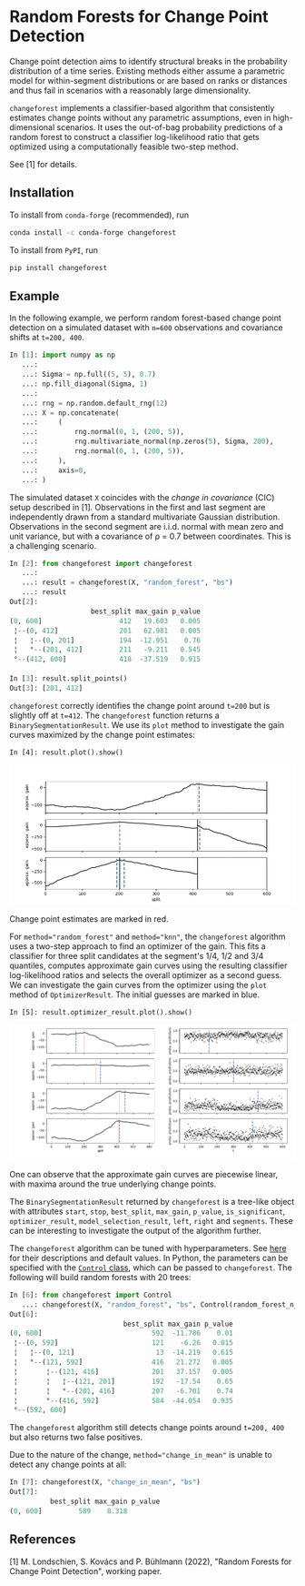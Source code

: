 # Random Forests for Change Point Detection

Change point detection aims to identify structural breaks in the probability
distribution of a time series. Existing methods either assume a parametric model for
within-segment distributions or are based on ranks or distances and thus fail in
scenarios with a reasonably large dimensionality.

`changeforest` implements a classifier-based algorithm that consistently estimates
change points without any parametric assumptions, even in high-dimensional scenarios.
It uses the out-of-bag probability predictions of a random forest to construct a
classifier log-likelihood ratio that gets optimized using a computationally feasible two-step
method.

See [1] for details.

## Installation

To install from `conda-forge` (recommended), run
```bash
conda install -c conda-forge changeforest
```

To install from `PyPI`, run
```bash
pip install changeforest
```

## Example

In the following example, we perform random forest-based change point detection on
a simulated dataset with `n=600` observations and covariance shifts at `t=200, 400`.

```python
In [1]: import numpy as np
   ...: 
   ...: Sigma = np.full((5, 5), 0.7)
   ...: np.fill_diagonal(Sigma, 1)
   ...: 
   ...: rng = np.random.default_rng(12)
   ...: X = np.concatenate(
   ...:     (
   ...:         rng.normal(0, 1, (200, 5)),
   ...:         rng.multivariate_normal(np.zeros(5), Sigma, 200),
   ...:         rng.normal(0, 1, (200, 5)),
   ...:     ),
   ...:     axis=0,
   ...: )
```

The simulated dataset `X` coincides with the _change in covariance_ (CIC) setup
described in [1]. Observations in the first and last segment are independently drawn
from a standard multivariate Gaussian distribution. Observations in the second segment
are i.i.d. normal with mean zero and unit variance, but with a covariance of ρ = 0.7
between coordinates. This is a challenging scenario.

```python
In [2]: from changeforest import changeforest
   ...: 
   ...: result = changeforest(X, "random_forest", "bs")
   ...: result
Out[2]: 
                    best_split max_gain p_value
(0, 600]                   412   19.603   0.005
 ¦--(0, 412]               201   62.981   0.005
 ¦   ¦--(0, 201]           194  -12.951    0.76
 ¦   °--(201, 412]         211   -9.211   0.545
 °--(412, 600]             418  -37.519   0.915

In [3]: result.split_points()
Out[3]: [201, 412]
```

`changeforest` correctly identifies the change point around `t=200` but is slightly
off at `t=412`. The `changeforest` function returns a `BinarySegmentationResult`.
We use its `plot` method to investigate the gain curves maximized by the change point estimates:

```
In [4]: result.plot().show()
```
<p align="center">
  <img src="../docs/py_cic_rf_binary_segmentation_result_plot.png" />
</p>
Change point estimates are marked in red.

For `method="random_forest"` and `method="knn"`, the `changeforest` algorithm uses a two-step approach to
find an optimizer of the gain. This fits a classifier for three split candidates
at the segment's 1/4, 1/2 and 3/4 quantiles, computes approximate gain curves using
the resulting classifier log-likelihood ratios and selects the overall optimizer as a second guess.
We can investigate the gain curves from the optimizer using the `plot` method of `OptimizerResult`.
The initial guesses are marked in blue.

```
In [5]: result.optimizer_result.plot().show()
```
<p align="center">
  <img src="../docs/py_cic_rf_optimizer_result_plot.png" />
</p>
 
One can observe that the approximate gain curves are piecewise linear, with maxima
around the true underlying change points.

The `BinarySegmentationResult` returned by `changeforest` is a tree-like object with attributes
`start`, `stop`, `best_split`, `max_gain`, `p_value`, `is_significant`, `optimizer_result`, `model_selection_result`, `left`, `right` and `segments`. 
These can be interesting to investigate the output of the algorithm further.

The `changeforest` algorithm can be tuned with hyperparameters. See
[here](https://github.com/mlondschien/changeforest/blob/287ac0f10728518d6a00bf698a4d5834ae98715d/src/control.rs#L3-L30)
for their descriptions and default values. In Python, the parameters can
be specified with the [`Control` class](https://github.com/mlondschien/changeforest/blob/b33533fe0ddf64c1ea60d0d2203e55b117811667/changeforest-py/changeforest/control.py#L1-L26),
which can be passed to `changeforest`. The following will build random forests with
20 trees:

```python
In [6]: from changeforest import Control
   ...: changeforest(X, "random_forest", "bs", Control(random_forest_n_estimators=20))
Out[6]: 
                            best_split max_gain p_value
(0, 600]                           592  -11.786    0.01
 ¦--(0, 592]                       121    -6.26   0.015
 ¦   ¦--(0, 121]                    13  -14.219   0.615
 ¦   °--(121, 592]                 416   21.272   0.005
 ¦       ¦--(121, 416]             201   37.157   0.005
 ¦       ¦   ¦--(121, 201]         192   -17.54    0.65
 ¦       ¦   °--(201, 416]         207   -6.701    0.74
 ¦       °--(416, 592]             584  -44.054   0.935
 °--(592, 600]     
```

The `changeforest` algorithm still detects change points around `t=200, 400` but also
returns two false positives.

Due to the nature of the change, `method="change_in_mean"` is unable to detect any
change points at all:
```python
In [7]: changeforest(X, "change_in_mean", "bs")
Out[7]: 
          best_split max_gain p_value
(0, 600]         589    8.318 
```

## References

[1] M. Londschien, S. Kovács and P. Bühlmann (2022), "Random Forests for Change Point Detection", working paper.
